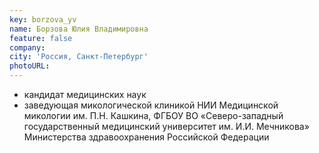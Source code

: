 ```yaml
---
key: borzova_yv
name: Борзова Юлия Владимировна 
feature: false
company: 
city: 'Россия, Санкт-Петербург'
photoURL: 
---
```


- кандидат медицинских наук
- заведующая микологической клиникой НИИ Медицинской микологии им. П.Н. Кашкина, ФГБОУ ВО «Северо-западный государственный медицинский университет им. И.И. Мечникова» Министерства здравоохранения Российской Федерации